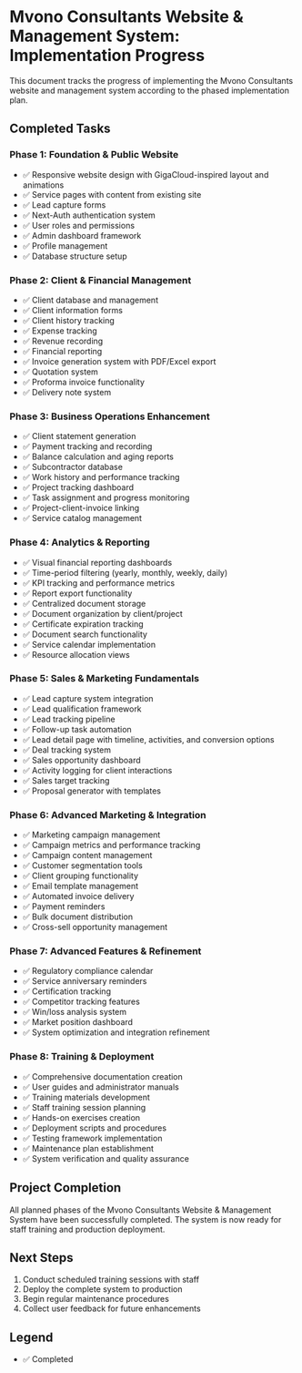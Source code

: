 # Mvono Consultants Website & Management System: Implementation Progress

This document tracks the progress of implementing the Mvono Consultants website and management system according to the phased implementation plan.

## Completed Tasks

### Phase 1: Foundation & Public Website
- ✅ Responsive website design with GigaCloud-inspired layout and animations
- ✅ Service pages with content from existing site
- ✅ Lead capture forms
- ✅ Next-Auth authentication system
- ✅ User roles and permissions
- ✅ Admin dashboard framework
- ✅ Profile management
- ✅ Database structure setup

### Phase 2: Client & Financial Management
- ✅ Client database and management
- ✅ Client information forms
- ✅ Client history tracking
- ✅ Expense tracking
- ✅ Revenue recording
- ✅ Financial reporting
- ✅ Invoice generation system with PDF/Excel export
- ✅ Quotation system
- ✅ Proforma invoice functionality
- ✅ Delivery note system

### Phase 3: Business Operations Enhancement
- ✅ Client statement generation
- ✅ Payment tracking and recording
- ✅ Balance calculation and aging reports
- ✅ Subcontractor database
- ✅ Work history and performance tracking
- ✅ Project tracking dashboard
- ✅ Task assignment and progress monitoring
- ✅ Project-client-invoice linking
- ✅ Service catalog management

### Phase 4: Analytics & Reporting
- ✅ Visual financial reporting dashboards
- ✅ Time-period filtering (yearly, monthly, weekly, daily)
- ✅ KPI tracking and performance metrics
- ✅ Report export functionality
- ✅ Centralized document storage
- ✅ Document organization by client/project
- ✅ Certificate expiration tracking
- ✅ Document search functionality
- ✅ Service calendar implementation
- ✅ Resource allocation views

### Phase 5: Sales & Marketing Fundamentals
- ✅ Lead capture system integration
- ✅ Lead qualification framework
- ✅ Lead tracking pipeline
- ✅ Follow-up task automation
- ✅ Lead detail page with timeline, activities, and conversion options
- ✅ Deal tracking system
- ✅ Sales opportunity dashboard
- ✅ Activity logging for client interactions
- ✅ Sales target tracking
- ✅ Proposal generator with templates

### Phase 6: Advanced Marketing & Integration
- ✅ Marketing campaign management
- ✅ Campaign metrics and performance tracking
- ✅ Campaign content management
- ✅ Customer segmentation tools
- ✅ Client grouping functionality
- ✅ Email template management
- ✅ Automated invoice delivery
- ✅ Payment reminders
- ✅ Bulk document distribution
- ✅ Cross-sell opportunity management

### Phase 7: Advanced Features & Refinement
- ✅ Regulatory compliance calendar
- ✅ Service anniversary reminders
- ✅ Certification tracking
- ✅ Competitor tracking features
- ✅ Win/loss analysis system
- ✅ Market position dashboard
- ✅ System optimization and integration refinement

### Phase 8: Training & Deployment
- ✅ Comprehensive documentation creation
- ✅ User guides and administrator manuals
- ✅ Training materials development
- ✅ Staff training session planning
- ✅ Hands-on exercises creation
- ✅ Deployment scripts and procedures
- ✅ Testing framework implementation
- ✅ Maintenance plan establishment
- ✅ System verification and quality assurance

## Project Completion

All planned phases of the Mvono Consultants Website & Management System have been successfully completed. The system is now ready for staff training and production deployment.

## Next Steps

1. Conduct scheduled training sessions with staff
2. Deploy the complete system to production
3. Begin regular maintenance procedures
4. Collect user feedback for future enhancements

## Legend
- ✅ Completed
